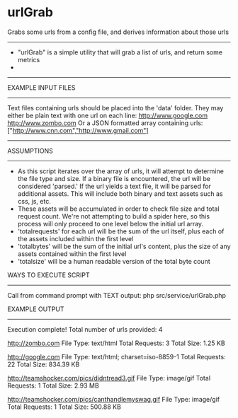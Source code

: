 # urlGrab
Grabs some urls from a config file, and derives information about those urls

***************************************************************************************
* "urlGrab" is a simple utility that will grab a list of urls, and return some metrics
* 
***************************************************************************************

EXAMPLE INPUT FILES
***************************************************************************************
Text files containing urls should be placed into the 'data' folder.
They may either be plain text with one url on each line:
http://www.google.com
http://www.zombo.com
Or a JSON formatted array containing urls:
["http://www.cnn.com","http://www.gmail.com"] 
***************************************************************************************

ASSUMPTIONS
***************************************************************************************
* As this script iterates over the array of urls, it will attempt to determine the file type and size. If a binary file is encountered, the url will be considered 'parsed.' If the url yields a text file, it will be parsed for additional assets. This will include both binary and text assets such as css, js, etc.
* These assets will be accumulated in order to check file size and total request count. We're not attempting to build a spider here, so this process will only proceed to one level below the initial url array.
* 'totalrequests' for each url will be the sum of the url itself, plus each of the assets included within the first level
* 'totalbytes' will be the sum of the initial url's content, plus the size of any assets contained within the first level
* 'totalsize' will be a human readable version of the total byte count

WAYS TO EXECUTE SCRIPT
***************************************************************************************
Call from command prompt with TEXT output:
    php src/service/urlGrab.php

EXAMPLE OUTPUT
***************************************************************************************
Execution complete!
Total number of urls provided: 4

http://zombo.com
        File Type: text/html
        Total Requests: 3
        Total Size: 1.25 KB

http://google.com
        File Type: text/html; charset=iso-8859-1
        Total Requests: 22
        Total Size: 834.39 KB

http://teamshocker.com/pics/didntread3.gif
        File Type: image/gif
        Total Requests: 1
        Total Size: 2.93 MB

http://teamshocker.com/pics/canthandlemyswag.gif
        File Type: image/gif
        Total Requests: 1
        Total Size: 500.88 KB
